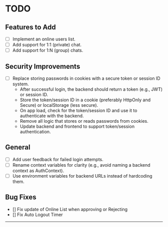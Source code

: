 # TODO

## Features to Add

- [ ] Implement an online users list.
- [ ] Add support for 1:1 (private) chat.
- [ ] Add support for 1:N (group) chats.

## Security Improvements

- [ ] Replace storing passwords in cookies with a secure token or session ID system.
    - After successful login, the backend should return a token (e.g., JWT) or session ID.
    - Store the token/session ID in a cookie (preferably HttpOnly and Secure) or localStorage (less secure).
    - On app load, check for the token/session ID and use it to authenticate with the backend.
    - Remove all logic that stores or reads passwords from cookies.
    - Update backend and frontend to support token/session authentication.

## General

- [ ] Add user feedback for failed login attempts.
- [ ] Rename context variables for clarity (e.g., avoid naming a backend context as AuthContext).
- [ ] Use environment variables for backend URLs instead of hardcoding them.

## Bug Fixes

- [] Fix update of Online List when approving or Rejecting
- [] Fix Auto Logout Timer

---
